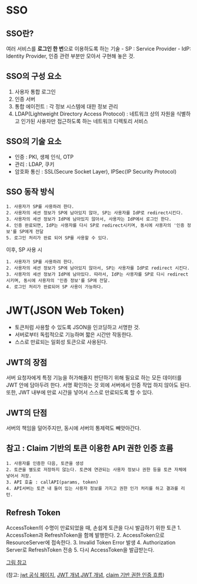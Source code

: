 
# SSO

## SSO란?
여러 서비스를 **로그인 한 번**으로 이용하도록 하는 기술
	- SP : Service Provider
	- IdP: Identity Provider, 인증 관련 부분만 모아서 구현해 놓은 것.

## SSO의 구성 요소

1. 사용자 통합 로그인
2. 인증 서버
3. 통합 에이전트 : 각 정보 시스템에 대한 정보 관리
4. LDAP(Lightweight Directory Access Protocol) : 네트워크 상의 자원을 식별하고 인가된 사용자만 접근하도록 하는 네트워크 디렉토리 서비스

## SSO의 기술 요소
- 인증 : PKI, 생체 인식, OTP
- 관리 : LDAP, 쿠키
- 암호화 통신 : SSL(Secure Socket Layer), IPSec(IP Security Protocol)

## SSO 동작 방식

    1. 사용자가 SP를 사용하려 한다.
    2. 사용자의 세션 정보가 SP에 남아있지 않아, SP는 사용자를 IdP로 redirect시킨다.
    3. 사용자의 세션 정보가 IdP에 남아있지 않아서, 사용자는 IdP에서 로그인 한다.
    4. 인증 완료되면, IdP는 사용자를 다시 SP로 redirect시키며, 동시에 사용자의 '인증 정보'를 SP에게 전달
    5. 로그인 처리가 완료 되어 SP를 사용할 수 있다.

이후, SP 사용 시

    1. 사용자가 SP를 사용하려 한다.
    2. 사용자의 세션 정보가 SP에 남아있지 않아서, SP는 사용자를 IdP로 redirect 시킨다.
    3. 사용자의 세션 정보가 IdP에 남아있다. 따라서, IdP는 사용자를 SP로 다시 redirect 시키며, 동시에 사용자의 '인증 정보'를 SP에 전달.
    4. 로그인 처리가 완료되어 SP 사용이 가능하다.

# JWT(JSON Web Token)

- 토큰처럼 사용할 수 있도록 JSON을 인코딩하고 서명한 것.
- 서버로부터 독립적으로 기능하며 짧은 시간만 작동한다.
- 스스로 만료되는 일회성 토큰으로 사용된다.

## JWT의 장점
서버 요청자에게 특정 기능을 허가해줄지 판단하기 위해 필요로 하는 모든 데이터를 JWT 안에 담아두려 한다. 서명 확인하는 것 외에 서버에서 인증 작업 하지 않아도 된다. 또한, JWT 내부에 만료 시간을 넣어서 스스로 만료되도록 할 수 있다.

## JWT의 단점
서버의 책임을 덜어주지만, 동시에 서버의 통제력도 빼앗아간다.



## 참고 : Claim 기반의 토큰 이용한 API 권한 인증 흐름
	1. 사용자를 인증한 다음, 토큰을 생성
	2. 토큰을 별도로 저장하지 않는다. 토큰에 연관되는 사용자 정보나 권한 등을 토큰 자체에 넣어서 저장.
	3. API 호출 : callAPI(params, token)
	4. API서버는 토큰 내 들어 있는 사용자 정보를 가지고 권한 인가 처리를 하고 결과를 리턴.


## Refresh Token
AccessToken의 수명이 만료되었을 때, 손쉽게 토큰을 다시 발급하기 위한 토큰
	1. AccessToken과 RefreshToken을 함께 발행한다.
	2. AccessToken으로 ResourceServer에 접속한다.
	3. Invalid Token Error 발생
	4. Authorization Server로 RefreshToken 전송
	5. 다시 AccessToken을 발급받는다.

[그림 참고](https://tools.ietf.org/html/rfc6749#section-1.5)



(참고: [jwt 공식 페이지](https://jwt.io/introduction/), [JWT 개념](https://harfangk.github.io/2016/10/16/what-is-jwt-ko.html),[JWT 개념](https://sanghaklee.tistory.com/47), [claim 기반 권한 인증 흐름](https://bcho.tistory.com/999))